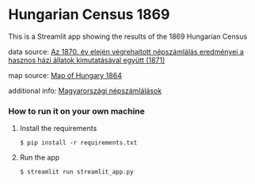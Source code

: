 # Hungarian Census 1869

This is a Streamlit app showing the results of the 1869 Hungarian Census

data source: [Az 1870. év elején végrehajtott népszámlálás eredményei a hasznos házi állatok kimutatásával együtt (1871)](https://library.hungaricana.hu/en/view/NEDA_1870/?pg=0&layout=s)

map source: [Map of Hungary 1864](https://mnhp.unideb.hu/kiadvanyok/pesty/bibliografia/pesty_kiadasa.jpg)

additional info: [Magyarországi népszámlálások](https://hu.wikipedia.org/wiki/Magyarorsz%C3%A1gi_n%C3%A9psz%C3%A1ml%C3%A1l%C3%A1sok)

### How to run it on your own machine

1. Install the requirements

   ```
   $ pip install -r requirements.txt
   ```

2. Run the app

   ```
   $ streamlit run streamlit_app.py
   ```
